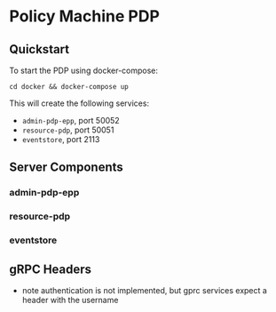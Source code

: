 # Policy Machine PDP


## Quickstart
To start the PDP using docker-compose:
```shell
cd docker && docker-compose up
```

This will create the following services: 

- `admin-pdp-epp`, port 50052 
- `resource-pdp`, port 50051
- `eventstore`, port 2113 

## Server Components
### admin-pdp-epp


### resource-pdp

### eventstore

## gRPC Headers
- note authentication is not implemented, but gprc services expect a header with the username